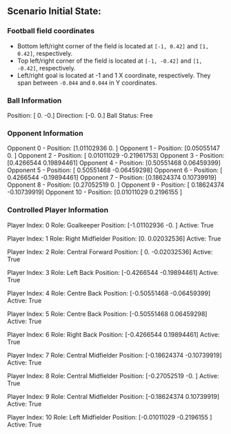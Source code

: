 ## Scenario Initial State:

### Football field coordinates

* Bottom left/right corner of the field is located at `[-1, 0.42]`
  and `[1, 0.42]`, respectively.
* Top left/right corner of the field is located at `[-1, -0.42]`
  and `[1, -0.42]`, respectively.
* Left/right goal is located at -1 and 1 X coordinate, respectively. They
  span between `-0.044` and `0.044` in Y coordinates.

### Ball Information

Position: [ 0. -0.]
Direction: [-0.  0.]
Ball Status: Free

### Opponent Information

Opponent 0 - Position: [1.01102936 0.        ]
Opponent 1 - Position: [0.05055147 0.        ]
Opponent 2 - Position: [ 0.01011029 -0.21961753]
Opponent 3 - Position: [0.4266544  0.19894461]
Opponent 4 - Position: [0.50551468 0.06459399]
Opponent 5 - Position: [ 0.50551468 -0.06459298]
Opponent 6 - Position: [ 0.4266544  -0.19894461]
Opponent 7 - Position: [0.18624374 0.10739919]
Opponent 8 - Position: [0.27052519 0.        ]
Opponent 9 - Position: [ 0.18624374 -0.10739919]
Opponent 10 - Position: [0.01011029 0.2196155 ]

### Controlled Player Information

Player Index: 0
Role: Goalkeeper
Position: [-1.01102936 -0.        ]
Active: True

Player Index: 1
Role: Right Midfielder
Position: [0.         0.02032536]
Active: True

Player Index: 2
Role: Central Forward
Position: [ 0.         -0.02032536]
Active: True

Player Index: 3
Role: Left Back
Position: [-0.4266544  -0.19894461]
Active: True

Player Index: 4
Role: Centre Back
Position: [-0.50551468 -0.06459399]
Active: True

Player Index: 5
Role: Centre Back
Position: [-0.50551468  0.06459298]
Active: True

Player Index: 6
Role: Right Back
Position: [-0.4266544   0.19894461]
Active: True

Player Index: 7
Role: Central Midfielder
Position: [-0.18624374 -0.10739919]
Active: True

Player Index: 8
Role: Central Midfielder
Position: [-0.27052519 -0.        ]
Active: True

Player Index: 9
Role: Central Midfielder
Position: [-0.18624374  0.10739919]
Active: True

Player Index: 10
Role: Left Midfielder
Position: [-0.01011029 -0.2196155 ]
Active: True
